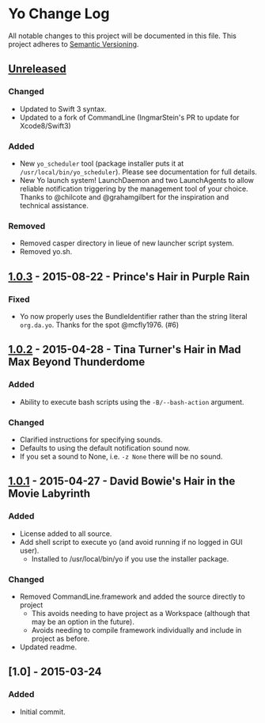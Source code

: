 # Yo Change Log

All notable changes to this project will be documented in this file. This project adheres to [Semantic Versioning](http://semver.org/).

## [Unreleased][unreleased]

### Changed
- Updated to Swift 3 syntax.
- Updated to a fork of CommandLine (IngmarStein's PR to update for Xcode8/Swift3)

### Added
- New `yo_scheduler` tool (package installer puts it at `/usr/local/bin/yo_scheduler`). Please see documentation for full details.
- New Yo launch system! LaunchDaemon and two LaunchAgents to allow reliable
  notification triggering by the management tool of your choice. Thanks to
  @chilcote and @grahamgilbert for the inspiration and technical assistance.

### Removed
- Removed casper directory in lieue of new launcher script system.
- Removed yo.sh.

## [1.0.3] - 2015-08-22 - Prince's Hair in Purple Rain
### Fixed
- Yo now properly uses the BundleIdentifier rather than the string literal `org.da.yo`. Thanks for the spot @mcfly1976. (#6)

## [1.0.2] - 2015-04-28 - Tina Turner's Hair in Mad Max Beyond Thunderdome
### Added
- Ability to execute bash scripts using the `-B/--bash-action` argument.

### Changed
- Clarified instructions for specifying sounds.
- Defaults to using the default notification sound now.
- If you set a sound to None, i.e. `-z None` there will be no sound.

## [1.0.1] - 2015-04-27 - David Bowie's Hair in the Movie Labyrinth
### Added
- License added to all source.
- Add shell script to execute yo (and avoid running if no logged in GUI user).
	- Installed to /usr/local/bin/yo if you use the installer package.

### Changed
- Removed CommandLine.framework and added the source directly to project
	- This avoids needing to have project as a Workspace (although that may be an option in the future).
	- Avoids needing to compile framework individually and include in project as before.
- Updated readme.

## [1.0] - 2015-03-24
### Added
- Initial commit.

[unreleased]: https://github.com/sheagcraig/yo/compare/1.0.3...HEAD
[1.0.3]: https://github.com/sheagcraig/yo/compare/1.0.2...1.0.3
[1.0.2]: https://github.com/sheagcraig/yo/compare/1.0.1...1.0.2
[1.0.1]: https://github.com/sheagcraig/yo/compare/1.0...1.0.1
